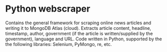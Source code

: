 # Python webscraper
Contains the general framework for scraping online news articles and writing it to MongoDB Atlas (cloud). Extracts article content, headline, timestamp, author, government (if the article is written/supplied by the government), language and URL. Code written in Python, supported by the the following libraries: Selenium, PyMongo, re, etc.

